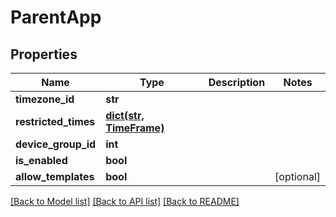 # ParentApp

## Properties
Name | Type | Description | Notes
------------ | ------------- | ------------- | -------------
**timezone_id** | **str** |  | 
**restricted_times** | [**dict(str, TimeFrame)**](TimeFrame.md) |  | 
**device_group_id** | **int** |  | 
**is_enabled** | **bool** |  | 
**allow_templates** | **bool** |  | [optional] 

[[Back to Model list]](../README.md#documentation-for-models) [[Back to API list]](../README.md#documentation-for-api-endpoints) [[Back to README]](../README.md)


